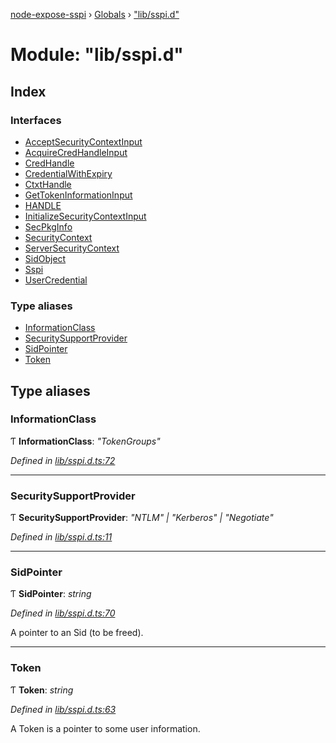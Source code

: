 [node-expose-sspi](../README.md) › [Globals](../globals.md) › ["lib/sspi.d"](_lib_sspi_d_.md)

# Module: "lib/sspi.d"

## Index

### Interfaces

* [AcceptSecurityContextInput](../interfaces/_lib_sspi_d_.acceptsecuritycontextinput.md)
* [AcquireCredHandleInput](../interfaces/_lib_sspi_d_.acquirecredhandleinput.md)
* [CredHandle](../interfaces/_lib_sspi_d_.credhandle.md)
* [CredentialWithExpiry](../interfaces/_lib_sspi_d_.credentialwithexpiry.md)
* [CtxtHandle](../interfaces/_lib_sspi_d_.ctxthandle.md)
* [GetTokenInformationInput](../interfaces/_lib_sspi_d_.gettokeninformationinput.md)
* [HANDLE](../interfaces/_lib_sspi_d_.handle.md)
* [InitializeSecurityContextInput](../interfaces/_lib_sspi_d_.initializesecuritycontextinput.md)
* [SecPkgInfo](../interfaces/_lib_sspi_d_.secpkginfo.md)
* [SecurityContext](../interfaces/_lib_sspi_d_.securitycontext.md)
* [ServerSecurityContext](../interfaces/_lib_sspi_d_.serversecuritycontext.md)
* [SidObject](../interfaces/_lib_sspi_d_.sidobject.md)
* [Sspi](../interfaces/_lib_sspi_d_.sspi.md)
* [UserCredential](../interfaces/_lib_sspi_d_.usercredential.md)

### Type aliases

* [InformationClass](_lib_sspi_d_.md#informationclass)
* [SecuritySupportProvider](_lib_sspi_d_.md#securitysupportprovider)
* [SidPointer](_lib_sspi_d_.md#sidpointer)
* [Token](_lib_sspi_d_.md#token)

## Type aliases

###  InformationClass

Ƭ **InformationClass**: *"TokenGroups"*

*Defined in [lib/sspi.d.ts:72](https://github.com/jlguenego/node-expose-sspi/blob/133c769/lib/sspi.d.ts#L72)*

___

###  SecuritySupportProvider

Ƭ **SecuritySupportProvider**: *"NTLM" | "Kerberos" | "Negotiate"*

*Defined in [lib/sspi.d.ts:11](https://github.com/jlguenego/node-expose-sspi/blob/133c769/lib/sspi.d.ts#L11)*

___

###  SidPointer

Ƭ **SidPointer**: *string*

*Defined in [lib/sspi.d.ts:70](https://github.com/jlguenego/node-expose-sspi/blob/133c769/lib/sspi.d.ts#L70)*

A pointer to an Sid (to be freed).

___

###  Token

Ƭ **Token**: *string*

*Defined in [lib/sspi.d.ts:63](https://github.com/jlguenego/node-expose-sspi/blob/133c769/lib/sspi.d.ts#L63)*

A Token is a pointer to some user information.
